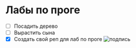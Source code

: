 # Лабы по проге
- [ ] Посадить дерево
- [ ] Вырастить сына
- [X] Создать свой реп для лаб по проге
![подпись](https://i.kym-cdn.com/photos/images/original/001/682/665/3fa.jpg)
